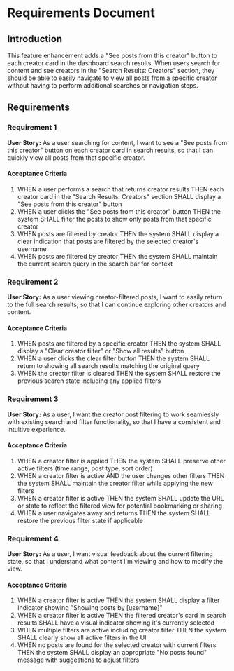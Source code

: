 # Requirements Document

## Introduction

This feature enhancement adds a "See posts from this creator" button to each creator card in the dashboard search results. When users search for content and see creators in the "Search Results: Creators" section, they should be able to easily navigate to view all posts from a specific creator without having to perform additional searches or navigation steps.

## Requirements

### Requirement 1

**User Story:** As a user searching for content, I want to see a "See posts from this creator" button on each creator card in search results, so that I can quickly view all posts from that specific creator.

#### Acceptance Criteria

1. WHEN a user performs a search that returns creator results THEN each creator card in the "Search Results: Creators" section SHALL display a "See posts from this creator" button
2. WHEN a user clicks the "See posts from this creator" button THEN the system SHALL filter the posts to show only posts from that specific creator
3. WHEN posts are filtered by creator THEN the system SHALL display a clear indication that posts are filtered by the selected creator's username
4. WHEN posts are filtered by creator THEN the system SHALL maintain the current search query in the search bar for context

### Requirement 2

**User Story:** As a user viewing creator-filtered posts, I want to easily return to the full search results, so that I can continue exploring other creators and content.

#### Acceptance Criteria

1. WHEN posts are filtered by a specific creator THEN the system SHALL display a "Clear creator filter" or "Show all results" button
2. WHEN a user clicks the clear filter button THEN the system SHALL return to showing all search results matching the original query
3. WHEN the creator filter is cleared THEN the system SHALL restore the previous search state including any applied filters

### Requirement 3

**User Story:** As a user, I want the creator post filtering to work seamlessly with existing search and filter functionality, so that I have a consistent and intuitive experience.

#### Acceptance Criteria

1. WHEN a creator filter is applied THEN the system SHALL preserve other active filters (time range, post type, sort order)
2. WHEN a creator filter is active AND the user changes other filters THEN the system SHALL maintain the creator filter while applying the new filters
3. WHEN a creator filter is active THEN the system SHALL update the URL or state to reflect the filtered view for potential bookmarking or sharing
4. WHEN a user navigates away and returns THEN the system SHALL restore the previous filter state if applicable

### Requirement 4

**User Story:** As a user, I want visual feedback about the current filtering state, so that I understand what content I'm viewing and how to modify the view.

#### Acceptance Criteria

1. WHEN a creator filter is active THEN the system SHALL display a filter indicator showing "Showing posts by [username]"
2. WHEN a creator filter is active THEN the filtered creator's card in search results SHALL have a visual indicator showing it's currently selected
3. WHEN multiple filters are active including creator filter THEN the system SHALL clearly show all active filters in the UI
4. WHEN no posts are found for the selected creator with current filters THEN the system SHALL display an appropriate "No posts found" message with suggestions to adjust filters